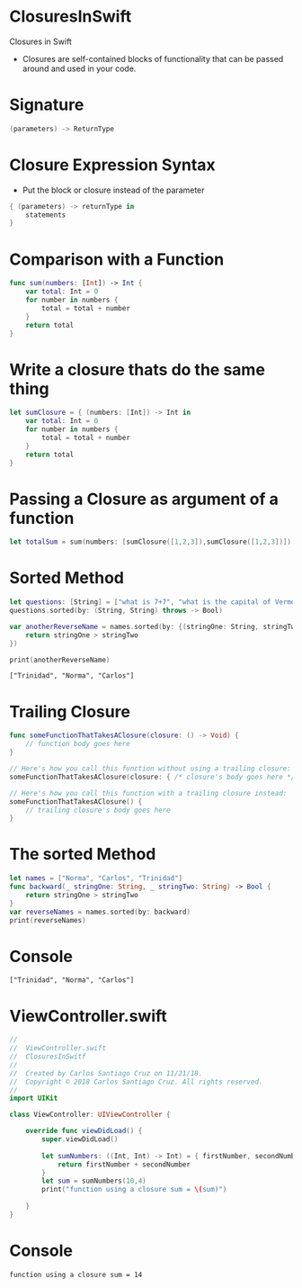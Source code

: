 # ClosuresInSwift
Closures in Swift

- Closures are self-contained blocks of functionality that can be passed around and used in your code.

# Signature

```swift
(parameters) -> ReturnType
```

# Closure Expression Syntax

- Put the block or closure instead of the parameter

``` swift
{ (parameters) -> returnType in
    statements
}
```

# Comparison with a Function

```swift
func sum(numbers: [Int]) -> Int {
    var total: Int = 0
    for number in numbers {
        total = total + number
    }
    return total
}
```

# Write a closure thats do the same thing

```swift
let sumClosure = { (numbers: [Int]) -> Int in
    var total: Int = 0
    for number in numbers {
        total = total + number
    }
    return total
}
```

# Passing a Closure as argument of a function

```swift
let totalSum = sum(numbers: [sumClosure([1,2,3]),sumClosure([1,2,3])])
```

# Sorted Method

```swift
let questions: [String] = ["what is 7+7", "what is the capital of Vermont", "what is the cognan made from"]
questions.sorted(by: (String, String) throws -> Bool)
```


``` swift
var anotherReverseName = names.sorted(by: {(stringOne: String, stringTwo: String) -> Bool in
    return stringOne > stringTwo
})

print(anotherReverseName)
```

``` console
["Trinidad", "Norma", "Carlos"]
```

# Trailing Closure

``` swift
func someFunctionThatTakesAClosure(closure: () -> Void) {
    // function body goes here
}
```



```swift
// Here's how you call this function without using a trailing closure:
someFunctionThatTakesAClosure(closure: { /* closure's body goes here */ })

// Here's how you call this function with a trailing closure instead:
someFunctionThatTakesAClosure() {
    // trailing closure's body goes here
}
```

# The sorted Method

``` swift
let names = ["Norma", "Carlos", "Trinidad"]
func backward(_ stringOne: String, _ stringTwo: String) -> Bool {
    return stringOne > stringTwo
}
var reverseNames = names.sorted(by: backward)
print(reverseNames)
```

# Console
``` console
["Trinidad", "Norma", "Carlos"]
```

# ViewController.swift

``` swift
//
//  ViewController.swift
//  ClosuresInSwitf
//
//  Created by Carlos Santiago Cruz on 11/21/18.
//  Copyright © 2018 Carlos Santiago Cruz. All rights reserved.
//
import UIKit

class ViewController: UIViewController {

    override func viewDidLoad() {
        super.viewDidLoad()
        
        let sumNumbers: ((Int, Int) -> Int) = { firstNumber, secondNumber -> Int in
            return firstNumber + secondNumber
        }
        let sum = sumNumbers(10,4)
        print("function using a closure sum = \(sum)")
    
    }
}
```

# Console

``` console
function using a closure sum = 14
```
